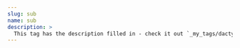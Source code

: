 ```yaml
---
slug: sub
name: sub
description: >
  This tag has the description filled in - check it out `_my_tags/dactyl.md`
---
```

